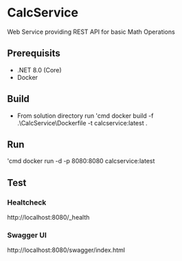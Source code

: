 # CalcService
Web Service providing REST API for basic Math Operations

## Prerequisits
- .NET 8.0 (Core)
- Docker

## Build

- From solution directory run
'cmd
docker build -f .\CalcService\Dockerfile -t calcservice:latest .

## Run

'cmd
docker run -d -p 8080:8080 calcservice:latest

## Test

### Healtcheck
http://localhost:8080/_health

### Swagger UI
http://localhost:8080/swagger/index.html